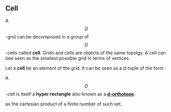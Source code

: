 ## Cell

A $$D$$-grid can be decomposed in a group of $$D$$-cells called **cell**. Grids and cells are objects of the same topolgy. A cell can bee seen as the smallest possible grid in terms of vertices.

Let a **cell** be an element of the grid. It can be seen as a d-tuple of the form :

A $$D$$-cell is itself a **hyper rectangle** also known as a  [**d-orthotope**](https://www.wikiwand.com/en/Hyperrectangle).

as the cartesian product of a finite number of such set.
